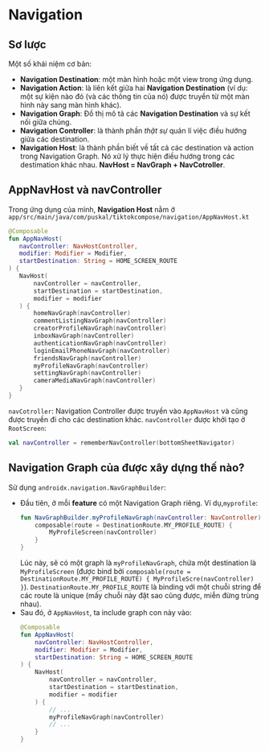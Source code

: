 # Navigation

## Sơ lược
Một số khái niệm cơ bản:
- **Navigation Destination**: một màn hình hoặc một view trong ứng dụng.
- **Navigation Action**: là liên kết giữa hai **Navigation Destination** (ví dụ: một sự kiện nào đó (và các thông tin của nó) được truyền từ một màn hình này sang màn hình khác).
- **Navigation Graph**: Đồ thị mô tả các **Navigation Destination** và sự kết nối giữa chúng.
- **Navigation Controller**: là thành phần *thật sự* quản lí việc điều hướng giửa các destination.
- **Navigation Host**: là thành phần biết về tất cả các destination và action trong Navigation Graph. Nó xử lý thực hiện điều hướng trong các destimation khác nhau. **NavHost = NavGraph + NavCotroller**.

## AppNavHost và navController
Trong ứng dụng của mình, **Navigation Host** nằm ở `app/src/main/java/com/puskal/tiktokcompose/navigation/AppNavHost.kt`
 ```kotlin
 @Composable
fun AppNavHost(
    navController: NavHostController,
    modifier: Modifier = Modifier,
    startDestination: String = HOME_SCREEN_ROUTE
) {
    NavHost(
        navController = navController,
        startDestination = startDestination,
        modifier = modifier
    ) {
        homeNavGraph(navController)
        commentListingNavGraph(navController)
        creatorProfileNavGraph(navController)
        inboxNavGraph(navController)
        authenticationNavGraph(navController)
        loginEmailPhoneNavGraph(navController)
        friendsNavGraph(navController)
        myProfileNavGraph(navController)
        settingNavGraph(navController)
        cameraMediaNavGraph(navController)
    }
}
```

 `navCotroller`: Navigation Controller được truyền vào `AppNavHost` và cũng được truyền đi cho các destination khác. `navController` được khởi tạo ở `RootScreen`:
 ```kotlin
 val navController = rememberNavController(bottomSheetNavigator)
```

## Navigation Graph của được xây dựng thế nào?
Sử dụng `androidx.navigation.NavGraphBuilder`:
- Đầu tiên, ở mỗi **feature** có một Navigation Graph riêng. Ví dụ,`myprofile`:
    ```kotlin
    fun NavGraphBuilder.myProfileNavGraph(navController: NavController) {
        composable(route = DestinationRoute.MY_PROFILE_ROUTE) {
            MyProfileScreen(navController)
        }
    }
    ```
    Lúc này, sẽ có một graph là `myProfileNavGraph`, chứa một destination là `MyProfileScreen` (được bind bởi `composable(route = DestinationRoute.MY_PROFILE_ROUTE) { MyProfileScre(navController) }`).
    `DestinationRoute.MY_PROFILE_ROUTE` là binding với một chuỗi string để các route là unique (mấy chuỗi này đặt sao cũng được, miễn đừng trùng nhau).
- Sau đó, ở `AppNavHost`, ta include graph con này vào:
    ```kotlin
    @Composable
    fun AppNavHost(
        navController: NavHostController,
        modifier: Modifier = Modifier,
        startDestination: String = HOME_SCREEN_ROUTE
    ) {
        NavHost(
            navController = navController,
            startDestination = startDestination,
            modifier = modifier
        ) {
            // ...
            myProfileNavGraph(navController)
            // ...
        }
    }
    ```